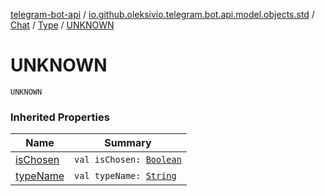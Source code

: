 [telegram-bot-api](../../../index.md) / [io.github.oleksivio.telegram.bot.api.model.objects.std](../../index.md) / [Chat](../index.md) / [Type](index.md) / [UNKNOWN](./-u-n-k-n-o-w-n.md)

# UNKNOWN

`UNKNOWN`

### Inherited Properties

| Name | Summary |
|---|---|
| [isChosen](is-chosen.md) | `val isChosen: `[`Boolean`](https://kotlinlang.org/api/latest/jvm/stdlib/kotlin/-boolean/index.html) |
| [typeName](type-name.md) | `val typeName: `[`String`](https://kotlinlang.org/api/latest/jvm/stdlib/kotlin/-string/index.html) |
